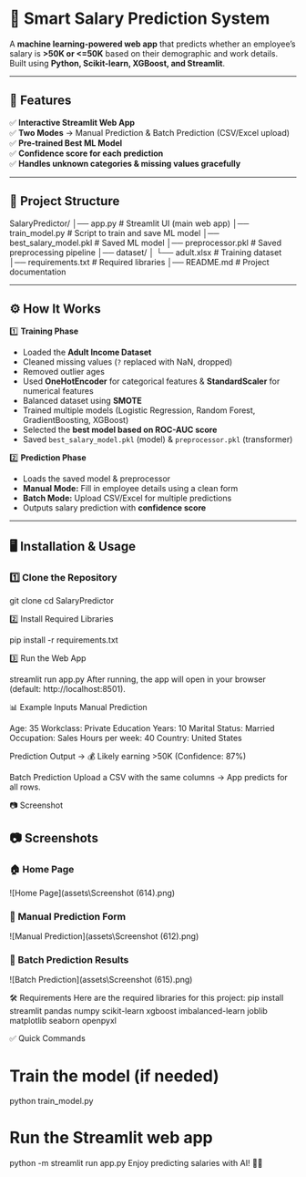 # 💼 Smart Salary Prediction System

A **machine learning-powered web app** that predicts whether an employee’s salary is **>50K or <=50K** based on their demographic and work details.  
Built using **Python, Scikit-learn, XGBoost, and Streamlit**.

---

## 🚀 Features

✅ **Interactive Streamlit Web App**  
✅ **Two Modes** → Manual Prediction & Batch Prediction (CSV/Excel upload)  
✅ **Pre-trained Best ML Model**  
✅ **Confidence score for each prediction**  
✅ **Handles unknown categories & missing values gracefully**  

---

## 📂 Project Structure

SalaryPredictor/
│── app.py # Streamlit UI (main web app)
│── train_model.py # Script to train and save ML model
│── best_salary_model.pkl # Saved ML model
│── preprocessor.pkl # Saved preprocessing pipeline
│── dataset/
│ └── adult.xlsx # Training dataset
│── requirements.txt # Required libraries
│── README.md # Project documentation


---

## ⚙️ How It Works

1️⃣ **Training Phase**  
- Loaded the **Adult Income Dataset**  
- Cleaned missing values (`?` replaced with NaN, dropped)  
- Removed outlier ages  
- Used **OneHotEncoder** for categorical features & **StandardScaler** for numerical features  
- Balanced dataset using **SMOTE**  
- Trained multiple models (Logistic Regression, Random Forest, GradientBoosting, XGBoost)  
- Selected the **best model based on ROC-AUC score**  
- Saved `best_salary_model.pkl` (model) & `preprocessor.pkl` (transformer)

2️⃣ **Prediction Phase**  
- Loads the saved model & preprocessor  
- **Manual Mode:** Fill in employee details using a clean form  
- **Batch Mode:** Upload CSV/Excel for multiple predictions  
- Outputs salary prediction with **confidence score**  

---

## 🖥️ Installation & Usage

### 1️⃣ Clone the Repository
git clone <your-repo-link>
cd SalaryPredictor

2️⃣ Install Required Libraries

pip install -r requirements.txt

3️⃣ Run the Web App

streamlit run app.py
After running, the app will open in your browser (default: http://localhost:8501).

📊 Example Inputs
Manual Prediction

Age: 35
Workclass: Private
Education Years: 10
Marital Status: Married
Occupation: Sales
Hours per week: 40
Country: United States

Prediction Output →
💰 Likely earning >50K (Confidence: 87%)

Batch Prediction
Upload a CSV with the same columns → App predicts for all rows.

📷 Screenshot

## 📷 Screenshots

### 🏠 Home Page  
![Home Page](assets\Screenshot (614).png)

### 🔮 Manual Prediction Form  
![Manual Prediction](assets\Screenshot (612).png)

### 📂 Batch Prediction Results  
![Batch Prediction](assets\Screenshot (615).png)


🛠 Requirements
Here are the required libraries for this project:
pip install streamlit pandas numpy scikit-learn xgboost imbalanced-learn joblib matplotlib seaborn openpyxl

✅ Quick Commands

# Train the model (if needed)
python train_model.py

# Run the Streamlit web app
 python -m streamlit run app.py
Enjoy predicting salaries with AI! 💼🤖




